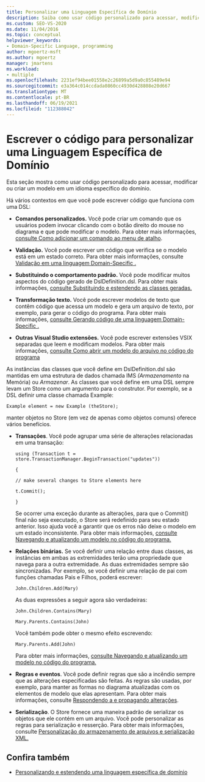 ```yaml
---
title: Personalizar uma Linguagem Específica de Domínio
description: Saiba como usar código personalizado para acessar, modificar ou criar um modelo em uma linguagem específica do domínio (DSL).
ms.custom: SEO-VS-2020
ms.date: 11/04/2016
ms.topic: conceptual
helpviewer_keywords:
- Domain-Specific Language, programming
author: mgoertz-msft
ms.author: mgoertz
manager: jmartens
ms.workload:
- multiple
ms.openlocfilehash: 2231ef94bee01558e2c26899a5d9a0c855489e94
ms.sourcegitcommit: e3a364c014ccdada0860cc4930d428808e20d667
ms.translationtype: MT
ms.contentlocale: pt-BR
ms.lasthandoff: 06/19/2021
ms.locfileid: "112388042"
---
```

# <a name="write-code-to-customize-a-domain-specific-language"></a>Escrever o código para personalizar uma Linguagem Específica de Domínio

Esta seção mostra como usar código personalizado para acessar, modificar ou criar um modelo em um idioma específico do domínio.

Há vários contextos em que você pode escrever código que funciona com uma DSL:

- **Comandos personalizados.** Você pode criar um comando que os usuários podem invocar clicando com o botão direito do mouse no diagrama e que pode modificar o modelo. Para obter mais informações, [consulte Como adicionar um comando ao menu de atalho](../modeling/how-to-add-a-command-to-the-shortcut-menu.md).

- **Validação.** Você pode escrever um código que verifica se o modelo está em um estado correto. Para obter mais informações, consulte [Validação em uma linguagem Domain-Specific .](../modeling/validation-in-a-domain-specific-language.md)

- **Substituindo o comportamento padrão.** Você pode modificar muitos aspectos do código gerado de DslDefinition.dsl. Para obter mais informações, [consulte Substituindo e estendendo as classes geradas.](../modeling/overriding-and-extending-the-generated-classes.md)

- **Transformação texto.** Você pode escrever modelos de texto que contêm código que acessa um modelo e gera um arquivo de texto, por exemplo, para gerar o código do programa. Para obter mais informações, [consulte Gerando código de uma linguagem Domain-Specific .](../modeling/generating-code-from-a-domain-specific-language.md)

- **Outras Visual Studio extensões.** Você pode escrever extensões VSIX separadas que leem e modificam modelos. Para obter mais informações, [consulte Como abrir um modelo do arquivo no código do programa](../modeling/how-to-open-a-model-from-file-in-program-code.md)

As instâncias das classes que você define em DslDefinition.dsl são mantidas em uma estrutura de dados chamada IMS *(Armazenamento* na Memória) ou *Armazenar*. As classes que você define em uma DSL sempre levam um Store como um argumento para o construtor. Por exemplo, se a DSL definir uma classe chamada Example:

`Example element = new Example (theStore);`

manter objetos no Store (em vez de apenas como objetos comuns) oferece vários benefícios.

- **Transações**. Você pode agrupar uma série de alterações relacionadas em uma transação:

     `using (Transaction t = store.TransactionManager.BeginTransaction("updates"))`

     `{`

     `// make several changes to Store elements here`

     `t.Commit();`

     `}`

     Se ocorrer uma exceção durante as alterações, para que o Commit() final não seja executado, o Store será redefinido para seu estado anterior. Isso ajuda você a garantir que os erros não deixe o modelo em um estado inconsistente. Para obter mais informações, [consulte Navegando e atualizando um modelo no código do programa.](../modeling/navigating-and-updating-a-model-in-program-code.md)

- **Relações binárias.** Se você definir uma relação entre duas classes, as instâncias em ambas as extremidades terão uma propriedade que navega para a outra extremidade. As duas extremidades sempre são sincronizadas. Por exemplo, se você definir uma relação de pai com funções chamadas Pais e Filhos, poderá escrever:

     `John.Children.Add(Mary)`

     As duas expressões a seguir agora são verdadeiras:

     `John.Children.Contains(Mary)`

     `Mary.Parents.Contains(John)`

     Você também pode obter o mesmo efeito escrevendo:

     `Mary.Parents.Add(John)`

     Para obter mais informações, [consulte Navegando e atualizando um modelo no código do programa.](../modeling/navigating-and-updating-a-model-in-program-code.md)

- **Regras e eventos**. Você pode definir regras que são a incêndio sempre que as alterações especificadas são feitas. As regras são usadas, por exemplo, para manter as formas no diagrama atualizadas com os elementos de modelo que elas apresentam. Para obter mais informações, consulte [Respondendo a e propagando alterações](../modeling/responding-to-and-propagating-changes.md).

- **Serialização**. O Store fornece uma maneira padrão de serializar os objetos que ele contém em um arquivo. Você pode personalizar as regras para serialização e resserção. Para obter mais informações, consulte [Personalização do armazenamento de arquivos e serialização XML.](../modeling/customizing-file-storage-and-xml-serialization.md)

## <a name="see-also"></a>Confira também

- [Personalizando e estendendo uma linguagem específica de domínio](../modeling/customizing-and-extending-a-domain-specific-language.md)